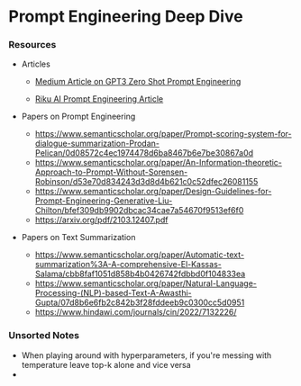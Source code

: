 # Prompt Engineering Deep Dive

### Resources

- Articles

  - [Medium Article on GPT3 Zero Shot Prompt Engineering](https://medium.com/nerd-for-tech/prompt-engineering-the-career-of-future-2fb93f90f117)

  - [Riku AI Prompt  Engineering Article](https://blog.riku.ai/what-is-prompt-engineering/)

- Papers on Prompt Engineering

  - https://www.semanticscholar.org/paper/Prompt-scoring-system-for-dialogue-summarization-Prodan-Pelican/0d08572c4ec1974478d6ba8467b6e7be30867a0d
  - https://www.semanticscholar.org/paper/An-Information-theoretic-Approach-to-Prompt-Without-Sorensen-Robinson/d53e70d834243d3d8d4b621c0c52dfec26081155
  - https://www.semanticscholar.org/paper/Design-Guidelines-for-Prompt-Engineering-Generative-Liu-Chilton/bfef309db9902dbcac34cae7a54670f9513ef6f0
  - https://arxiv.org/pdf/2103.12407.pdf

- Papers on Text Summarization

  - https://www.semanticscholar.org/paper/Automatic-text-summarization%3A-A-comprehensive-El-Kassas-Salama/cbb8faf1051d858b4b0426742fdbbd0f104833ea
  - https://www.semanticscholar.org/paper/Natural-Language-Processing-(NLP)-based-Text-A-Awasthi-Gupta/07d8b6e6fb2c842b3f28fddeeb9c0300cc5d0951
  - https://www.hindawi.com/journals/cin/2022/7132226/

### Unsorted Notes

- When playing around with hyperparameters, if you're messing with temperature leave top-k alone and vice versa
- 

